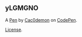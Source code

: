 yLGMGNO
-------


A [Pen](https://codepen.io/Cac0demon/pen/yLGMGNO) by [Cac0demon](https://codepen.io/Cac0demon) on [CodePen](https://codepen.io).

[License](https://codepen.io/license/pen/yLGMGNO).